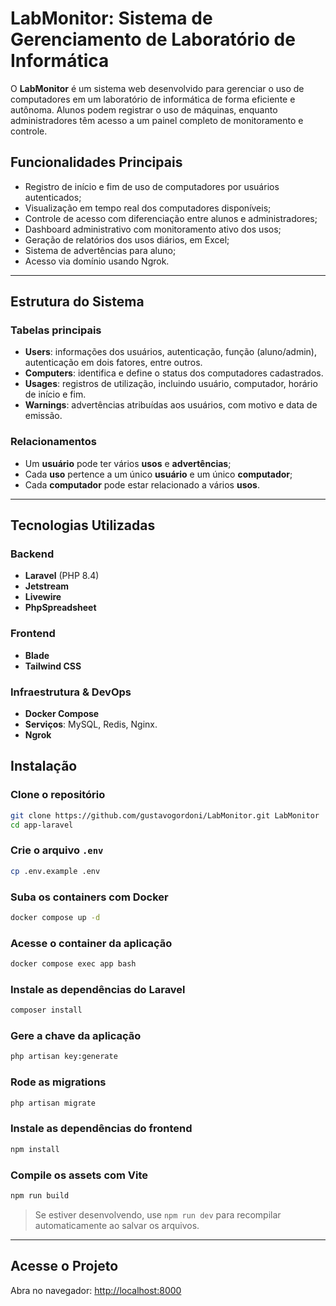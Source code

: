 # LabMonitor: Sistema de Gerenciamento de Laboratório de Informática

O **LabMonitor** é um sistema web desenvolvido para gerenciar o uso de computadores em um laboratório de informática de forma eficiente e autônoma. Alunos podem registrar o uso de máquinas, enquanto administradores têm acesso a um painel completo de monitoramento e controle.

## Funcionalidades Principais

- Registro de início e fim de uso de computadores por usuários autenticados;
- Visualização em tempo real dos computadores disponíveis;
- Controle de acesso com diferenciação entre alunos e administradores;
- Dashboard administrativo com monitoramento ativo dos usos;
- Geração de relatórios dos usos diários, em Excel;
- Sistema de advertências para aluno;
- Acesso via domínio usando Ngrok.

---

## Estrutura do Sistema

### Tabelas principais

- **Users**: informações dos usuários, autenticação, função (aluno/admin), autenticação em dois fatores, entre outros.
- **Computers**: identifica e define o status dos computadores cadastrados.
- **Usages**: registros de utilização, incluindo usuário, computador, horário de início e fim.
- **Warnings**: advertências atribuídas aos usuários, com motivo e data de emissão.

### Relacionamentos

- Um **usuário** pode ter vários **usos** e **advertências**;
- Cada **uso** pertence a um único **usuário** e um único **computador**;
- Cada **computador** pode estar relacionado a vários **usos**.

---

## Tecnologias Utilizadas

### Backend
- **Laravel** (PHP 8.4)
- **Jetstream**
- **Livewire**
- **PhpSpreadsheet**

### Frontend
- **Blade**
- **Tailwind CSS**

### Infraestrutura & DevOps
- **Docker Compose**
- **Serviços**: MySQL, Redis, Nginx.
- **Ngrok**


## Instalação

### Clone o repositório

```sh
git clone https://github.com/gustavogordoni/LabMonitor.git LabMonitor
cd app-laravel
```

### Crie o arquivo `.env`

```sh
cp .env.example .env
```

### Suba os containers com Docker

```sh
docker compose up -d
```

### Acesse o container da aplicação

```sh
docker compose exec app bash
```

### Instale as dependências do Laravel

```sh
composer install
```

### Gere a chave da aplicação

```sh
php artisan key:generate
```

### Rode as migrations

```sh
php artisan migrate
```

<!--
### Rode as seeds

```sh
php artisan db:seed 
```
-->

### Instale as dependências do frontend

```sh
npm install
```

### Compile os assets com Vite

```sh
npm run build
```

> Se estiver desenvolvendo, use `npm run dev` para recompilar automaticamente ao salvar os arquivos.

---

## Acesse o Projeto

Abra no navegador: [http://localhost:8000](http://localhost:8000)
